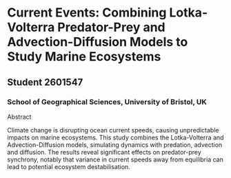 # Current Events: Combining Lotka-Volterra Predator-Prey and Advection-Diffusion Models to Study Marine Ecosystems
## Student 2601547
### School of Geographical Sciences, University of Bristol, UK

Abstract

Climate change is disrupting ocean current speeds, causing unpredictable impacts on marine ecosystems. This study combines the Lotka-Volterra and Advection-Diffusion models, simulating dynamics with predation, advection and diffusion. The results reveal significant effects on predator-prey synchrony, notably that variance in current speeds away from equilibria can lead to potential ecosystem destabilisation.
